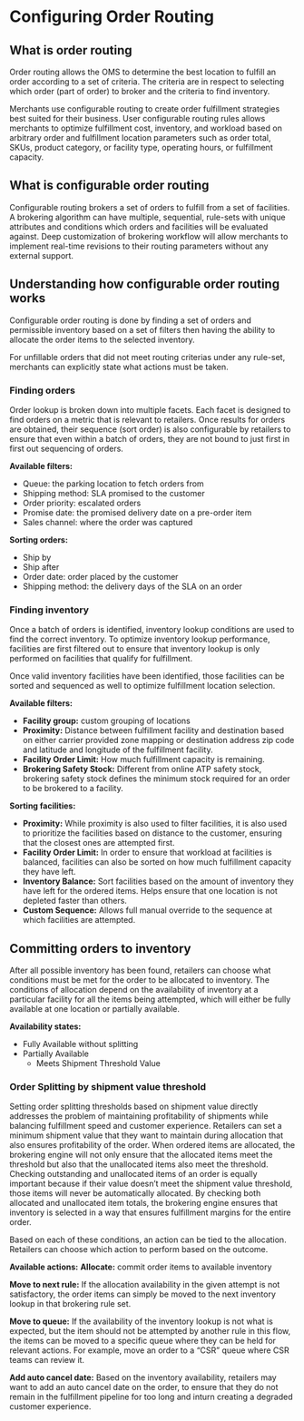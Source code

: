 # Configuring Order Routing

## What is order routing
Order routing allows the OMS to determine the best location to fulfill an order according to a set of criteria. The criteria are in respect to selecting which order (part of order) to broker and the criteria to find inventory.

Merchants use configurable routing to create order fulfillment strategies best suited for their business. User configurable routing rules allows merchants to optimize fulfillment cost, inventory, and workload based on arbitrary order and fulfillment location parameters such as order total, SKUs, product category, or facility type, operating hours, or fulfillment capacity.

## What is configurable order routing
Configurable routing brokers a set of orders to fulfill from a set of facilities. A brokering algorithm can have multiple, sequential, rule-sets with unique attributes and conditions which orders and facilities will be evaluated against. Deep customization of brokering workflow will allow merchants to implement real-time revisions to their routing parameters without any external support.

## Understanding how configurable order routing works
Configurable order routing is done by finding a set of orders and permissible inventory based on a set of filters then having the ability to allocate the order items to the selected inventory.

For unfillable orders that did not meet routing criterias under any rule-set, merchants can explicitly state what actions must be taken.

### Finding orders
Order lookup is broken down into multiple facets. Each facet is designed to find orders on a metric that is relevant to retailers. Once results for orders are obtained, their sequence (sort order) is also configurable by retailers to ensure that even within a batch of orders, they are not bound to just first in first out sequencing of orders.

**Available filters:**
- Queue: the parking location to fetch orders from
- Shipping method: SLA promised to the customer
- Order priority: escalated orders
- Promise date: the promised delivery date on a pre-order item
- Sales channel: where the order was captured

**Sorting orders:**
- Ship by
- Ship after
- Order date: order placed by the customer
- Shipping method: the delivery days of the SLA on an order

### Finding inventory
Once a batch of orders is identified, inventory lookup conditions are used to find the correct inventory. To optimize inventory lookup performance, facilities are first filtered out to ensure that inventory lookup is only performed on facilities that qualify for fulfillment.

Once valid inventory facilities have been identified, those facilities can be sorted and sequenced as well to optimize fulfillment location selection.

**Available filters:**

- **Facility group:** custom grouping of locations
- **Proximity:** Distance between fulfillment facility and destination based on either carrier provided zone mapping or destination address zip code and latitude and longitude of the fulfillment facility.
- **Facility Order Limit:** How much fulfillment capacity is remaining.
- **Brokering Safety Stock:** Different from online ATP safety stock, brokering safety stock defines the minimum stock required for an order to be brokered to a facility.

**Sorting facilities:**
- **Proximity:** While proximity is also used to filter facilities, it is also used to prioritize the facilities based on distance to the customer, ensuring that the closest ones are attempted first.
- **Facility Order Limit:** In order to ensure that workload at facilities is balanced, facilities can also be sorted on how much fulfillment capacity they have left.
- **Inventory Balance:** Sort facilities based on the amount of inventory they have left for the ordered items. Helps ensure that one location is not depleted faster than others.
- **Custom Sequence:** Allows full manual override to the sequence at which facilities are attempted.

## Committing orders to inventory
After all possible inventory has been found, retailers can choose what conditions must be met for the order to be allocated to inventory. The conditions of allocation depend on the availability of inventory at a particular facility for all the items being attempted, which will either be fully available at one location or partially available.

**Availability states:**
- Fully Available without splitting
- Partially Available
  - Meets Shipment Threshold Value

### Order Splitting by shipment value threshold

Setting order splitting thresholds based on shipment value directly addresses the problem of maintaining profitability of shipments while balancing fulfillment speed and customer experience. Retailers can set a minimum shipment value that they want to maintain during allocation that also ensures profitability of the order. When ordered items are allocated, the brokering engine will not only ensure that the allocated items meet the threshold but also that the unallocated items also meet the threshold. Checking outstanding and unallocated items of an order is equally important because if their value doesn’t meet the shipment value threshold, those items will never be automatically allocated. By checking both allocated and unallocated item totals, the brokering engine ensures that inventory is selected in a way that ensures fulfillment margins for the entire order.


Based on each of these conditions, an action can be tied to the allocation. Retailers can choose which action to perform based on the outcome.

**Available actions:**
**Allocate:** commit order items to available inventory

**Move to next rule:**
If the allocation availability in the given attempt is not satisfactory, the order items can simply be moved to the next inventory lookup in that brokering rule set.

**Move to queue:**
If the availability of the inventory lookup is not what is expected, but the item should not be attempted by another rule in this flow, the items can be moved to a specific queue where they can be held for relevant actions. For example, move an order to a “CSR” queue where CSR teams can review it.

**Add auto cancel date:**
Based on the inventory availability, retailers may want to add an auto cancel date on the order, to ensure that they do not remain in the fulfillment pipeline for too long and inturn creating a degraded customer experience.

